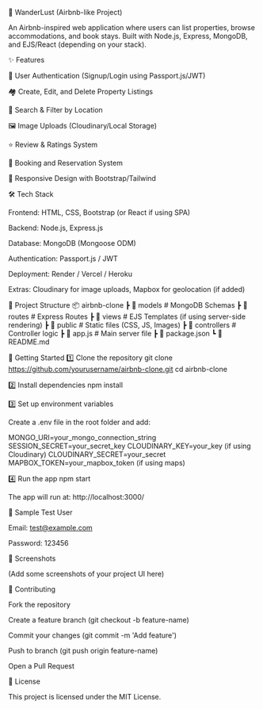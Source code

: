 🏡 WanderLust (Airbnb-like Project)

An Airbnb-inspired web application where users can list properties, browse accommodations, and book stays. Built with Node.js, Express, MongoDB, and EJS/React (depending on your stack).

✨ Features

🔑 User Authentication (Signup/Login using Passport.js/JWT)

🏘️ Create, Edit, and Delete Property Listings

📍 Search & Filter by Location

🖼️ Image Uploads (Cloudinary/Local Storage)

⭐ Review & Ratings System

🛒 Booking and Reservation System

📱 Responsive Design with Bootstrap/Tailwind

🛠️ Tech Stack

Frontend: HTML, CSS, Bootstrap (or React if using SPA)

Backend: Node.js, Express.js

Database: MongoDB (Mongoose ODM)

Authentication: Passport.js / JWT

Deployment: Render / Vercel / Heroku

Extras: Cloudinary for image uploads, Mapbox for geolocation (if added)

📂 Project Structure
📦 airbnb-clone
 ┣ 📂 models       # MongoDB Schemas
 ┣ 📂 routes       # Express Routes
 ┣ 📂 views        # EJS Templates (if using server-side rendering)
 ┣ 📂 public       # Static files (CSS, JS, Images)
 ┣ 📂 controllers  # Controller logic
 ┣ 📜 app.js       # Main server file
 ┣ 📜 package.json
 ┗ 📜 README.md

🚀 Getting Started
1️⃣ Clone the repository
git clone https://github.com/yourusername/airbnb-clone.git
cd airbnb-clone

2️⃣ Install dependencies
npm install

3️⃣ Set up environment variables

Create a .env file in the root folder and add:

MONGO_URI=your_mongo_connection_string
SESSION_SECRET=your_secret_key
CLOUDINARY_KEY=your_key (if using Cloudinary)
CLOUDINARY_SECRET=your_secret
MAPBOX_TOKEN=your_mapbox_token (if using maps)

4️⃣ Run the app
npm start


The app will run at: http://localhost:3000/

🧪 Sample Test User

Email: test@example.com

Password: 123456

📸 Screenshots

(Add some screenshots of your project UI here)

🤝 Contributing

Fork the repository

Create a feature branch (git checkout -b feature-name)

Commit your changes (git commit -m 'Add feature')

Push to branch (git push origin feature-name)

Open a Pull Request

📜 License

This project is licensed under the MIT License.